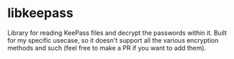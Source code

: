 # libkeepass
Library for reading KeePass files and decrypt the passwords within it. Built for
my specific usecase, so it doesn't support all the various encryption methods
and such (feel free to make a PR if you want to add them).
